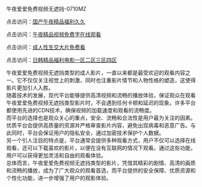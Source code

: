 午夜爱爱免费视频无遮挡-0710MZ

点击访问：<a href="https://heiliaowzu4ur.pages.dev">国产午夜精品福利久久</a>

点击访问：<a href="https://heiliaoxqkkct.pages.dev">午夜精品视频免费字在线观看</a>

点击访问：<a href="https://heiliaoow5kzm.pages.dev">成人性生交大片免费看</a>

点击访问：<a href="https://heiliaowt0d7p.pages.dev">日韩精品福利电影一区二区三区四区</a>

午夜爱爱免费视频无遮挡类型的成人影片，一直以来都是最受欢迎的观看内容之一。它不仅仅关注视觉上的刺激，同时也注重影片情节和人物性格的塑造，这使得影片更加引人入胜。  
随着技术的发展，现代平台能够提供高清视频和流畅的播放体验，保证观众在观看午夜爱爱免费视频无遮挡类型影片时，不会遇到任何卡顿和延迟的现象。许多平台都使用先进的CDN技术，确保视频的加载速度和观看的流畅度。  
而平台的选择也是观众关心的重点，安全、流畅和合法性是用户最为关注的因素。优质平台会提供高质量的资源并严格审查影片内容，避免出现病毒和恶意广告。与此同时，平台会保证用户的隐私安全，通过加密技术保护个人数据。  
另一个引人注目的特点是，平台通常会提供多种观看方式，用户不仅可以选择在线观看，还可以下载喜欢的影片，以便在没有互联网的情况下观看。通过这些功能，用户可以获得更加灵活和自由的观看体验。  
总体而言，午夜爱爱免费视频无遮挡类型的影片，凭借其精彩的剧情、高清的画质和流畅的播放，成为了广大观众的观看首选，而平台提供的安全保障、优质资源和个性化功能，进一步增强了用户的观影体验。

<span style="display:none;">[Canonical link]( )</span>
